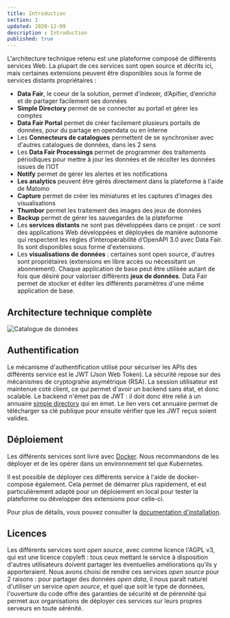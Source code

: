 ```yaml
---
title: Introduction
section: 1
updated: 2020-12-09
description : Introduction
published: true
---
```


L'architecture technique retenu est une plateforme composé de différents services Web. La plupart de ces services sont open source et décrits ici, mais certaines extensions peuvent être disponibles sous la forme de services distants propriétaires :

* **Data Fair**, le coeur de la solution, permet d’indexer, d’Apifier, d’enrichir et de partager facilement ses données
* **Simple Directory** permet de se connecter au portail et gérer les comptes
* **Data Fair Portal** permet de créer facilement plusieurs portails de données, pour du partage en opendata ou en interne
* Les **Connecteurs de catalogues** permettent de se synchroniser avec d'autres catalogues de données, dans les 2 sens
* Les **Data Fair Processings** permet de programmer des traitements périodiques pour mettre à jour les données et de récolter les données issues de l’IOT
* **Notify** permet de gérer les alertes et les notifications
* **Les analytics** peuvent être gérés directement dans la plateforme à l'aide de Matomo
* **Capture** permet de créer les miniatures et les captures d’images des visualisations
* **Thumbor** permet les traitement des images des jeux de données
* **Backup** permet de gérer les sauvegardes de la plateforme
* Les **services distants** ne sont pas développées dans ce projet : ce sont des applications Web développées et déployées de manière autonome qui respectent les règles d’interopérabilité d’OpenAPI 3.0 avec Data Fair. Ils sont disponibles sous forme d'extensions.
* Les **visualisations de données** : certaines sont open source, d'autres sont propriétaires (extensions en libre accès ou nécessitant un abonnement). Chaque application de base peut être utilisée autant de fois que désiré pour valoriser différents **jeux de données**. Data Fair permet de stocker et éditer les différents paramètres d'une même application de base.

## Architecture technique complète

![Catalogue de données](./images/technical-architecture/architecture.jpg)

## Authentification

Le mécanisme d'authentification utilisé pour sécuriser les APIs des différents service est le JWT (Json Web Token). La sécurité repose sur des mécanismes de cryptograhie asymétrique (RSA). La session utilisateur est maintenue coté client, ce qui permet d'avoir un backend sans état, et donc scalable. Le backend n'émet pas de JWT : il doit donc être relié à un annuaire [simple directory](https://koumoul-dev.github.io/simple-directory/) qui en émet. Le lien vers cet annuaire permet de télécharger sa clé publique pour ensuite vérifier que les JWT reçus soient valides.


## Déploiement

Les différents services sont livré avec [Docker](https://www.docker.com/). Nous recommandons de les déployer et de les opérer dans un environnement tel que Kubernetes.

Il est possible de déployer ces différents service à l'aide de docker-compose également. Cela permet de démarrer plus rapidement, et est particulièrement adapté pour un déploiement en local pour tester la plateforme ou développer des extensions pour celle-ci.

Pour plus de détails, vous pouvez consulter la [documentation d'installation](install/install).

## Licences

Les différents services sont *open source*, avec comme licence l'AGPL v3, qui est une licence copyleft : tous ceux mettant le service à disposition d'autres utilisateurs doivent partager les éventuelles améliorations qu'ils y apporteraient. Nous avons choisi de rendre ces services *open source* pour 2 raisons : pour partager des données *open data*, il nous paraît naturel d'utiliser un service *open source*, et quel que soit le type de données, l'ouverture du code offre des garanties de sécurité et de pérennité qui permet aux organisations de déployer ces services sur leurs propres serveurs en toute sérénité.
